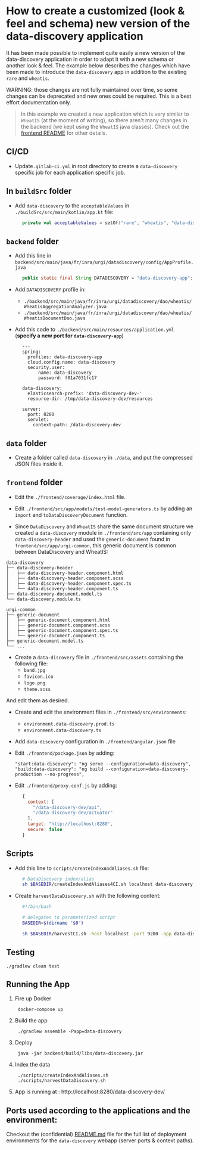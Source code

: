 # How to create a customized (look & feel and schema) new version of the data-discovery application

It has been made possible to implement quite easily a new version of the data-discovery application in order to adapt
it with a new schema or another look & feel. The example below describes the changes which have been made to
introduce the `data-discovery` app in addition to the existing `rare` and `wheatis`.

WARNING: those changes are not fully maintained over time, so some changes can be deprecated and new ones could be
required. This is a best effort documentation only.

> In this example we created a new application which is very similar to `WheatIS` (at the moment of writing), so there
> aren't many changes in the backend (we kept using the `WheatIS` java classes). Check out the
> [frontend README](../frontend/README.md#add-another-application)
> for other details.

## CI/CD

* Update`.gitlab-ci.yml` in root directory to create a `data-discovery` specific job for each application specific job.

## In `buildSrc` folder

* Add `data-discovery` to the `acceptableValues` in `./buildSrc/src/main/kotlin/app.kt` file:

```kotlin
      private val acceptableValues = setOf("rare", "wheatis", "data-discovery")
```

## `backend` folder

* Add this line in `backend/src/main/java/fr/inra/urgi/datadiscovery/config/AppProfile.java`

```java
      public static final String DATADISCOVERY = "data-discovery-app";
```

* Add `DATADISCOVERY` profile in:
  - `./backend/src/main/java/fr/inra/urgi/datadiscovery/dao/wheatis/WheatisAggregationAnalyzer.java`
  - `./backend/src/main/java/fr/inra/urgi/datadiscovery/dao/wheatis/WheatisDocumentDao.java`

* Add this code to `./backend/src/main/resources/application.yml` (**specify a new port for `data-discovery-app`**)

```
      ---
      spring:
        profiles: data-discovery-app
        cloud.config.name: data-discovery
        security.user:
            name: data-discovery
            password: f01a7031fc17

      data-discovery:
        elasticsearch-prefix: 'data-discovery-dev-'
        resource-dir: /tmp/data-discovery-dev/resources

      server:
        port: 8280
        servlet:
          context-path: /data-discovery-dev
```

## `data` folder

* Create a folder called `data-discovery` in `./data`, and put the compressed JSON files inside it.

## `frontend` folder

* Edit the `./frontend/coverage/index.html` file.

* Edit `./frontend/src/app/models/test-model-generators.ts` by adding an `import` and `toDataDiscoveryDocument` function.

* Since `DataDiscovery` and `WheatIS` share the same document structure we created a `data-discovery` module in
`./frontend/src/app` containing only `data-discovery-header` and used the `generic-document` found in
`frontend/src/app/urgi-common`, this generic document is common between DataDiscovery and WheatIS:

```
data-discovery
├── data-discovery-header
│   ├── data-discovery-header.component.html
│   ├── data-discovery-header.component.scss
│   ├── data-discovery-header.component.spec.ts
│   └── data-discovery-header.component.ts
├── data-discovery-document.model.ts
└── data-discovery.module.ts
```

```
urgi-common
├── generic-document
│   ├── generic-document.component.html
│   ├── generic-document.component.scss
│   ├── generic-document.component.spec.ts
│   └── generic-document.component.ts
├── generic-document.model.ts
└── ...
```

* Create a `data-discovery` file in `./frontend/src/assets` containing the following file:
  - `band.jpg`
  - `favicon.ico`
  - `logo.png`
  - `theme.scss`

And edit them as desired.

* Create and edit the environment files in `./frontend/src/environments`:
  - `environment.data-discovery.prod.ts`
  - `environment.data-discovery.ts`

* Add `data-discovery` configuration in `./frontend/angular.json` file

* Edit `./frontend/package.json` by adding:

      "start:data-discovery": "ng serve --configuration=data-discovery",
      "build:data-discovery": "ng build --configuration=data-discovery-production --no-progress",

* Edit `./frontend/proxy.conf.js` by adding:

```js
      {
        context: [
          "/data-discovery-dev/api",
          "/data-discovery-dev/actuator"
        ],
        target: "http://localhost:8280",
        secure: false
      }
```

## Scripts

* Add this line to `scripts/createIndexAndAliases.sh` file:

```bash
      # DataDiscovery index/alias
      sh $BASEDIR/createIndexAndAliases4CI.sh localhost data-discovery dev
```

* Create `harvestDataDiscovery.sh` with the following content:

```bash
      #!/bin/bash

      # delegates to parameterized script
      BASEDIR=$(dirname "$0")

      sh $BASEDIR/harvestCI.sh -host localhost -port 9200 -app data-discovery -env dev
```

## Testing

`./gradlew clean test`

## Running the App

1. Fire up Docker

        docker-compose up

2. Build the app

        ./gradlew assemble -Papp=data-discovery

3. Deploy

        java -jar backend/build/libs/data-discovery.jar

4. Index the data

        ./scripts/createIndexAndAliases.sh
        ./scripts/harvestDataDiscovery.sh

5. App is running at : http://localhost:8280/data-discovery-dev/

## Ports used according to the applications and the environment:

Checkout the (confidential) [README.md](https://forgemia.inra.fr/urgi-is/data-discovery-config/blob/master/README.md)
file for the full list of deployment environments for the `data-discovery` webapp (server ports & context paths).
